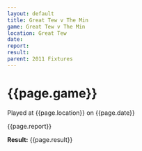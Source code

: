 ```yaml
---
layout: default
title: Great Tew v The Min
game: Great Tew v The Min
location: Great Tew
date: 
report: 
result: 
parent: 2011 Fixtures
---
```


# {{page.game}}

Played at {{page.location}} on {{page.date}}

{{page.report}}

**Result:** {{page.result}}
